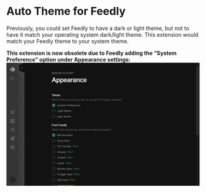 # Auto Theme for Feedly

Previously, you could set Feedly to have a dark or light theme, but not to have it match your operating system dark/light theme.  This extension would match your Feedly theme to your system theme.

**This extension is now obsolete due to Feedly adding the “System Preference” option under Appearance settings:**
<img src="https://raw.githubusercontent.com/ZMYaro/feedly-auto-theme/master/feedly_appearance_system.png" alt="Screenshot of Feedly Appearance settings with the, System Preference, option selected." />

